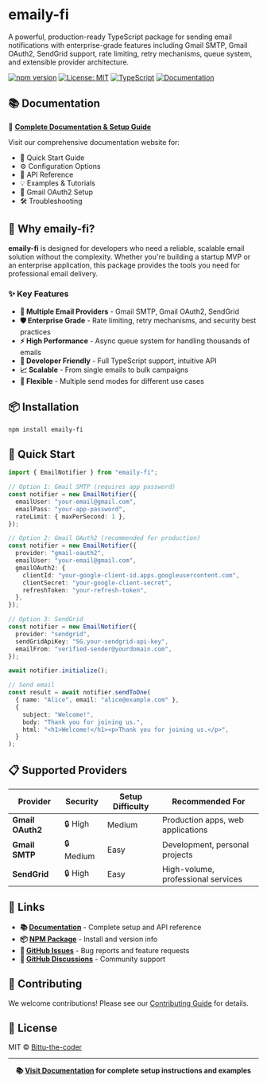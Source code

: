 # emaily-fi

A powerful, production-ready TypeScript package for sending email notifications with enterprise-grade features including Gmail SMTP, Gmail OAuth2, SendGrid support, rate limiting, retry mechanisms, queue system, and extensible provider architecture.

[![npm version](https://badge.fury.io/js/emaily-fi.svg)](https://badge.fury.io/js/emaily-fi)
[![License: MIT](https://img.shields.io/badge/License-MIT-yellow.svg)](https://opensource.org/licenses/MIT)
[![TypeScript](https://img.shields.io/badge/TypeScript-Ready-blue.svg)](https://www.typescriptlang.org/)
[![Documentation](https://img.shields.io/badge/Docs-Available-brightgreen.svg)](https://emaily-fi.vercel.app/)

## 📚 Documentation

🔗 **[Complete Documentation & Setup Guide](https://emaily-fi.vercel.app/)**

Visit our comprehensive documentation website for:

- 🚀 Quick Start Guide
- ⚙️ Configuration Options
- 📖 API Reference
- 💡 Examples & Tutorials
- 🔧 Gmail OAuth2 Setup
- 🛠️ Troubleshooting

## 🌟 Why emaily-fi?

**emaily-fi** is designed for developers who need a reliable, scalable email solution without the complexity. Whether you're building a startup MVP or an enterprise application, this package provides the tools you need for professional email delivery.

### ✨ Key Features

- **🚀 Multiple Email Providers** - Gmail SMTP, Gmail OAuth2, SendGrid
- **🛡️ Enterprise Grade** - Rate limiting, retry mechanisms, and security best practices
- **⚡ High Performance** - Async queue system for handling thousands of emails
- **🔧 Developer Friendly** - Full TypeScript support, intuitive API
- **📈 Scalable** - From single emails to bulk campaigns
- **🎯 Flexible** - Multiple send modes for different use cases

## 📦 Installation

```bash
npm install emaily-fi
```

## 🚀 Quick Start

```typescript
import { EmailNotifier } from "emaily-fi";

// Option 1: Gmail SMTP (requires app password)
const notifier = new EmailNotifier({
  emailUser: "your-email@gmail.com",
  emailPass: "your-app-password",
  rateLimit: { maxPerSecond: 1 },
});

// Option 2: Gmail OAuth2 (recommended for production)
const notifier = new EmailNotifier({
  provider: "gmail-oauth2",
  emailUser: "your-email@gmail.com",
  gmailOAuth2: {
    clientId: "your-google-client-id.apps.googleusercontent.com",
    clientSecret: "your-google-client-secret",
    refreshToken: "your-refresh-token",
  },
});

// Option 3: SendGrid
const notifier = new EmailNotifier({
  provider: "sendgrid",
  sendGridApiKey: "SG.your-sendgrid-api-key",
  emailFrom: "verified-sender@yourdomain.com",
});

await notifier.initialize();

// Send email
const result = await notifier.sendToOne(
  { name: "Alice", email: "alice@example.com" },
  {
    subject: "Welcome!",
    body: "Thank you for joining us.",
    html: "<h1>Welcome!</h1><p>Thank you for joining us.</p>",
  }
);
```

## 📋 Supported Providers

| Provider         | Security  | Setup Difficulty | Recommended For                    |
| ---------------- | --------- | ---------------- | ---------------------------------- |
| **Gmail OAuth2** | 🔒 High   | Medium           | Production apps, web applications  |
| **Gmail SMTP**   | 🔒 Medium | Easy             | Development, personal projects     |
| **SendGrid**     | 🔒 High   | Easy             | High-volume, professional services |

## 🔗 Links

- **📚 [Documentation](https://emaily-fi.vercel.app/)** - Complete setup and API reference
- **📦 [NPM Package](https://www.npmjs.com/package/emaily-fi)** - Install and version info
- **🐛 [GitHub Issues](https://github.com/Bittu-the-coder/emaily-fi/issues)** - Bug reports and feature requests
- **💬 [GitHub Discussions](https://github.com/Bittu-the-coder/emaily-fi/discussions)** - Community support

## 🤝 Contributing

We welcome contributions! Please see our [Contributing Guide](./CONTRIBUTING.md) for details.

## 📝 License

MIT © [Bittu-the-coder](https://github.com/Bittu-the-coder)

---

<div align="center">

**📚 [Visit Documentation](https://emaily-fi.vercel.app/) for complete setup instructions and examples**

</div>
